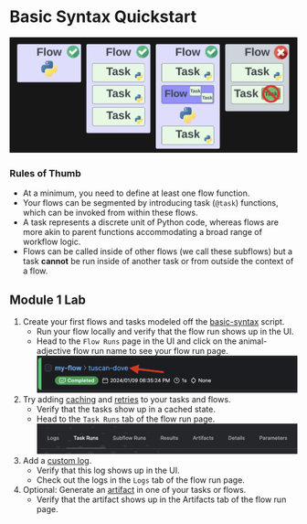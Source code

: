 # Basic Syntax Quickstart

![Alt text](images/flow_task_diagrams.png)

### Rules of Thumb
- At a minimum, you need to define at least one flow function.
- Your flows can be segmented by introducing task (`@task`) functions, which can be invoked from within these flows.
- A task represents a discrete unit of Python code, whereas flows are more akin to parent functions accommodating a broad range of workflow logic.
- Flows can be called inside of other flows (we call these subflows) but a task **cannot** be run inside of another task or from outside the context of a flow.

## Module 1 Lab

1. Create your first flows and tasks modeled off the [basic-syntax](basic_syntax.py) script.
    - Run your flow locally and verify that the flow run shows up in the UI. 
    - Head to the `Flow Runs` page in the UI and click on the animal-adjective flow run name to see your flow run page.
    ![Alt text](images/animal_adj.png)
2. Try adding [caching](caching_tasks.py) and [retries](retries.py) to your tasks and flows.
    - Verify that the tasks show up in a cached state.
    - Head to the `Task Runs` tab of the flow run page.
    ![Alt text](images/flow_run_tabs.png)
3. Add a [custom log](custom_logs.py).
    - Verify that this log shows up in the UI.
    - Check out the logs in the `Logs` tab of the flow run page.
4. Optional: Generate an [artifact](prefect_artifact.py) in one of your tasks or flows.
    - Verify that the artifact shows up in the Artifacts tab of the flow run page.
